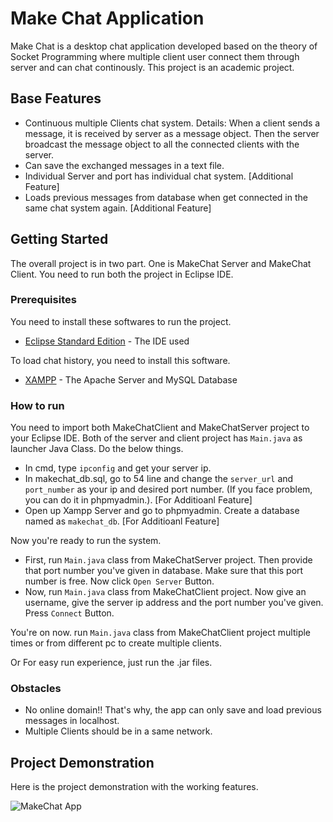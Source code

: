 # Make Chat Application

Make Chat is a desktop chat application developed based on the theory of Socket Programming where multiple client user connect them through server and can chat continously. This project is an academic project.

## Base Features

* Continuous multiple Clients chat system.
  Details: When a client sends a message, it is received by server as a message object. Then the server broadcast the message object to all the connected clients with the server.
* Can save the exchanged messages in a text file.
* Individual Server and port has individual chat system. [Additional Feature]
* Loads previous messages from database when get connected in the same chat system again. [Additional Feature]

## Getting Started

The overall project is in two part. One is MakeChat Server and MakeChat Client. You need to run both the project in Eclipse IDE.

### Prerequisites

You need to install these softwares to run the project.

* [Eclipse Standard Edition](https://www.eclipse.org/downloads/packages/eclipse-ide-java-developers/oxygen1a) - The IDE used

To load chat history, you need to install this software.
* [XAMPP](https://www.apachefriends.org/index.html) - The Apache Server and MySQL Database

### How to run

You need to import both MakeChatClient and MakeChatServer project to your Eclipse IDE. Both of the server and client project has `Main.java` as launcher Java Class. Do the below things.
* In cmd, type `ipconfig` and get your server ip.
* In makechat_db.sql, go to 54 line and change the `server_url` and `port_number` as your ip and desired port number. (If you face problem, you can do it in phpmyadmin.). [For Additioanl Feature]
* Open up Xampp Server and go to phpmyadmin. Create a database named as `makechat_db`. [For Additioanl Feature]

Now you're ready to run the system.
* First, run `Main.java` class from MakeChatServer project. Then provide that port number you've given in database. Make sure that this port number is free. Now click `Open Server` Button.
* Now, run `Main.java` class from MakeChatClient project. Now give an username, give the server ip address and the port number you've given. Press `Connect` Button.

You're on now. run `Main.java` class from MakeChatClient project multiple times or from different pc to create multiple clients.

Or
For easy run experience, just run the .jar files.

### Obstacles

* No online domain!! That's why, the app can only save and load previous messages in localhost.
* Multiple Clients should be in a same network.

## Project Demonstration

Here is the project demonstration with the working features.

![MakeChat App](project_demo.gif)
